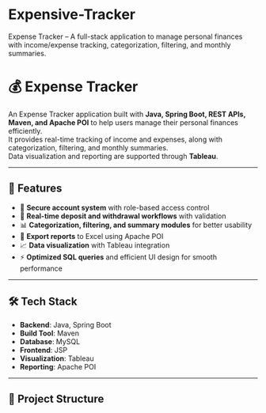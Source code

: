 # Expensive-Tracker
Expense Tracker – A full-stack application to manage personal finances with income/expense tracking, categorization, filtering, and monthly summaries.
# 💰 Expense Tracker

An Expense Tracker application built with **Java, Spring Boot, REST APIs, Maven, and Apache POI** to help users manage their personal finances efficiently.  
It provides real-time tracking of income and expenses, along with categorization, filtering, and monthly summaries.  
Data visualization and reporting are supported through **Tableau**.

---

## 🚀 Features
- 🔐 **Secure account system** with role-based access control  
- 💸 **Real-time deposit and withdrawal workflows** with validation  
- 📊 **Categorization, filtering, and summary modules** for better usability  
- 📑 **Export reports** to Excel using Apache POI  
- 📈 **Data visualization** with Tableau integration  
- ⚡ **Optimized SQL queries** and efficient UI design for smooth performance  

---

## 🛠️ Tech Stack
- **Backend**: Java, Spring Boot  
- **Build Tool**: Maven  
- **Database**: MySQL  
- **Frontend**: JSP 
- **Visualization**: Tableau  
- **Reporting**: Apache POI  

---

## 📂 Project Structure
